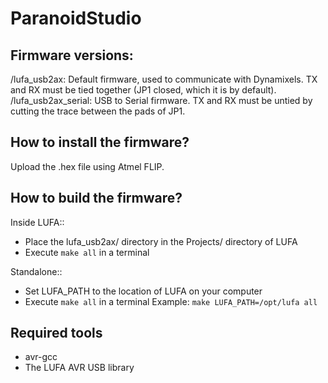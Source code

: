 ParanoidStudio
==============

Firmware versions:
------------------
/lufa_usb2ax:         Default firmware, used to communicate with Dynamixels. TX and RX must be tied together (JP1 closed, which it is by default).
/lufa_usb2ax_serial:  USB to Serial firmware. TX and RX must be untied by cutting the trace between the pads of JP1.

How to install the firmware?
----------------------------
Upload the .hex file using Atmel FLIP.


How to build the firmware?
--------------------------
Inside LUFA::
 * Place the lufa_usb2ax/ directory in the Projects/ directory of LUFA
 * Execute `make all` in a terminal

Standalone::
 * Set LUFA_PATH to the location of LUFA on your computer
 * Execute `make all` in a terminal
 Example: `make LUFA_PATH=/opt/lufa all`


Required tools
--------------
 * avr-gcc
 * The LUFA AVR USB library

